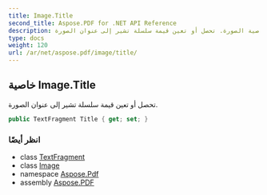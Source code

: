 ```yaml
---
title: Image.Title
second_title: Aspose.PDF for .NET API Reference
description: خاصية الصورة. تحصل أو تعين قيمة سلسلة تشير إلى عنوان الصورة
type: docs
weight: 120
url: /ar/net/aspose.pdf/image/title/
---
```

## خاصية Image.Title

تحصل أو تعين قيمة سلسلة تشير إلى عنوان الصورة.

```csharp
public TextFragment Title { get; set; }
```

### انظر أيضًا

* class [TextFragment](../../../aspose.pdf.text/textfragment/)
* class [Image](../)
* namespace [Aspose.Pdf](../../../aspose.pdf/)
* assembly [Aspose.PDF](../../../)